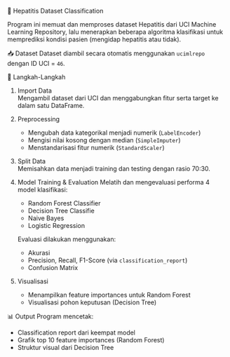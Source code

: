 🧪 Hepatitis Dataset Classification

Program ini memuat dan memproses dataset Hepatitis dari UCI Machine Learning Repository, lalu menerapkan beberapa algoritma klasifikasi untuk memprediksi kondisi pasien (mengidap hepatitis atau tidak).

📥 Dataset
Dataset diambil secara otomatis menggunakan `ucimlrepo` dengan ID UCI = `46`.

🔧 Langkah-Langkah

1. Import Data  
   Mengambil dataset dari UCI dan menggabungkan fitur serta target ke dalam satu DataFrame.

2. Preprocessing
   - Mengubah data kategorikal menjadi numerik (`LabelEncoder`)
   - Mengisi nilai kosong dengan median (`SimpleImputer`)
   - Menstandarisasi fitur numerik (`StandardScaler`)

3. Split Data  
   Memisahkan data menjadi training dan testing dengan rasio 70:30.

4. Model Training & Evaluation
   Melatih dan mengevaluasi performa 4 model klasifikasi:
   - Random Forest Classifier
   - Decision Tree Classifie
   - Naive Bayes
   - Logistic Regression

   Evaluasi dilakukan menggunakan:
   - Akurasi
   - Precision, Recall, F1-Score (via `classification_report`)
   - Confusion Matrix

5. Visualisasi
   - Menampilkan feature importances untuk Random Forest
   - Visualisasi pohon keputusan (Decision Tree)

📊 Output
Program mencetak:
- Classification report dari keempat model
- Grafik top 10 feature importances (Random Forest)
- Struktur visual dari Decision Tree

